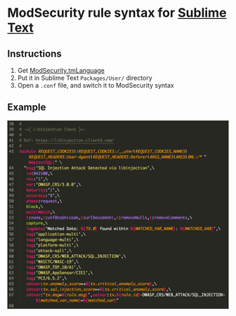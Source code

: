 # ModSecurity rule syntax for [Sublime Text](https://www.sublimetext.com)

## Instructions

1. Get [ModSecurity.tmLanguage](https://raw.githubusercontent.com/lifeforms/sublime-modsecurity/master/ModSecurity.tmLanguage)
2. Put it in Sublime Text `Packages/User/` directory
3. Open a `.conf` file, and switch it to ModSecurity syntax

## Example

![Example](example.png)

